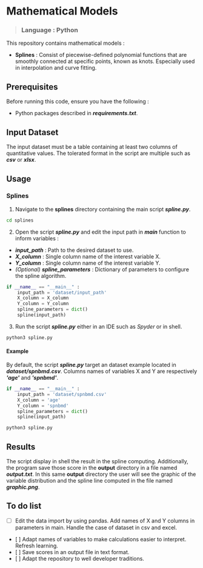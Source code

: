 # Mathematical Models #
> ### Language : Python ###

This repository contains mathematical models :
- **Splines** : Consist of piecewise-defined polynomial functions that are smoothly connected at specific points, known as knots. Especially used in interpolation and curve fitting.

## Prerequisites ##

Before running this code, ensure you have the following :

- Python packages described in ***requirements.txt***.

## Input Dataset ##

The input dataset must be a table containing at least two columns of quantitative values.
The tolerated format in the script are multiple such as ***csv*** or ***xlsx***.

## Usage ##

### Splines ###

1. Navigate to the **splines** directory containing the main script ***spline.py***.
```bash
cd splines
```

2. Open the script ***spline.py*** and edit the input path in ***main*** function to inform variables :
- ***input_path*** : Path to the desired dataset to use.
- ***X_column*** : Single column name of the interest variable X.
- ***Y_column*** : Single column name of the interest variable Y.
- *(Optional)* ***spline_parameters*** : Dictionary of parameters to configure the spline algorithm.
```python
if __name__ == "__main__" :
    input_path = 'dataset/input_path'
    X_column = X_column
    Y_column = Y_column
    spline_parameters = dict()
    spline(input_path)
```

3. Run the script ***spline.py*** either in an IDE such as *Spyder* or in shell.
```bash
python3 spline.py
```
#### Example ####

By default, the script ***spline.py*** target an dataset example located in ***dataset/spnbmd.csv***. Columns names of variables X and Y are respectively ***'age'*** and ***'spnbmd'***.
```python
if __name__ == "__main__" :
    input_path = 'dataset/spnbmd.csv'
    X_column = 'age'
    Y_column = 'spnbmd'
    spline_parameters = dict()
    spline(input_path)
```
```bash
python3 spline.py
```

## Results ##

The script display in shell the result in the spline computing. Additionally, the program save those score in the **output** directory in a file named ***output.txt***. In this same **output** directory the user will see the graphic of the variable distribution and the spline line computed in the file named ***graphic.png***.

## To do list ##

- [ ] Edit the data import by using pandas. Add names of X and Y columns in parameters in main. Handle the case of dataset in csv and excel.
- [ ] Adapt names of variables to make calculations easier to interpret. Refresh learning.
- [ ] Save scores in an output file in text format.
- [ ] Adapt the repository to well developer traditions.
